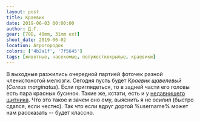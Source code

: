```yaml
---
layout: post
title: Краевик
date: 2019-06-03 00:00:00
author: Д.Г.
gear: [70D, 40mm, 31mm ext]
shoot_date: 2019-06-02
location: Агрогородок
colors: ['4b2a1f', '7f5645']
tags: [животные, насекомые, полужесткокрылые, краевики]
---
```

В выходные разжились очередной партией фоточек разной членистоногой мелюзги. Сегодня пусть будет _Краевик щавелевый_ (_Coreus marginatus_). Если приглядеться, то в задней части его головы есть пара красных бусинок. Такие же, кстати, есть и у [недавнишего щитника](https://www.dxfoto.ru/2019/05/28.html). Что это такое и зачем оно ему, выяснить я не осилил (быстро сдался, если честно). Так что если вдруг доргой %username% может нам рассказать -- будет классно.
